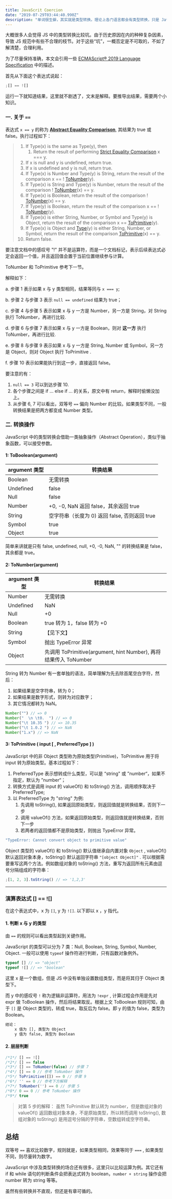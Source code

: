 ```yaml
---
title: JavaScrit Coercion
date: "2019-07-29T03:44:40.990Z"
description: "单词很生僻，其实就是类型转换。理论上各门语言都会有类型转换，只是 JavaScript 稍微有点玩过头，导致有些情况跟预期不太相符。"
---
```


大概很多人会觉得 JS 中的类型转换比较坑。由于历史原因在内的种种复杂因素，导致 JS 规范中有些不合理的枝节。对于这些“坑”，一概否定是不可取的，不如了解清楚，合理利用。

为了尽量保持准确，本文会引用一些 [ECMAScript® 2019 Language Specification](http://www.ecma-international.org/ecma-262/10.0/index.html) 中的描述。

首先从下面这个表达式说起：

```javascript
;[] == ![]
```

运行一下就知道结果，这里就不剧透了，文末是解释。要推导出结果，需要两个小知识。

### 一. 关于 `==`

表达式 `x == y` 的称为 **[Abstract Equality Comparison](http://www.ecma-international.org/ecma-262/10.0/index.html#sec-abstract-equality-comparison)**, 其结果为 true 或 false。执行过程如下：

> 1. If Type(x) is the same as Type(y), then
>    1. Return the result of performing [Strict Equality Comparison](http://www.ecma-international.org/ecma-262/10.0/index.html#sec-strict-equality-comparison) x === y.
> 2. If x is null and y is undefined, return true.
> 3. If x is undefined and y is null, return true.
> 4. If Type(x) is Number and Type(y) is String, return the result of the comparison x == ! [ToNumber](http://www.ecma-international.org/ecma-262/10.0/index.html#sec-tonumber)(y).
> 5. If Type(x) is String and Type(y) is Number, return the result of the comparison ! [ToNumber](http://www.ecma-international.org/ecma-262/10.0/index.html#sec-tonumber)(x) == y.
> 6. If Type(x) is Boolean, return the result of the comparison ! [ToNumber](http://www.ecma-international.org/ecma-262/10.0/index.html#sec-tonumber)(x) == y.
> 7. If Type(y) is Boolean, return the result of the comparison x == ! [ToNumber](http://www.ecma-international.org/ecma-262/10.0/index.html#sec-tonumber)(y).
> 8. If Type(x) is either String, Number, or Symbol and Type(y) is Object, return the result of the comparison x == [ToPrimitive](http://www.ecma-international.org/ecma-262/10.0/index.html#sec-toprimitive)(y).
> 9. If Type(x) is Object and [Type](http://www.ecma-international.org/ecma-262/10.0/index.html#sec-ecmascript-data-types-and-values)(y) is either String, Number, or Symbol, return the result of the comparison [ToPrimitive](http://www.ecma-international.org/ecma-262/10.0/index.html#sec-toprimitive)(x) == y.
> 10. Return false.

要注意文档中的感叹号 "!" 并不是运算符，而是一个文档标记，表示后续表达式必定会返回一个值，并且返回值会置于当前位置继续参与计算。

ToNumber 和 ToPrimitive 参考下一节。

解释如下：

a. 步骤 1 表示如果 x 与 y 类型相同，结果等同与 `x === y`;

b. 步骤 2 与步骤 3 表示 `null == undefined` 结果为 true；

c. 步骤 4 与步骤 5 表示如果 x 与 y 一方是 Number，另一方是 String，对 String 执行 ToNumber，再进行比较.

d. 步骤 6 与步骤 7 表示如果 x 与 y 一方是 Boolean，则对 **这一方** 执行 ToNumber，再进行比较.

e. 步骤 8 与步骤 9 表示如果 x 与 y 一方是 String, Number 或 Symbol，另一方是 Object，则对 Object 执行 ToPrimitive .

f. 步骤 10 表示如果能执行到这一步，直接返回 false。

要注意的有：

1. `null == 3` 可以到达步骤 10.
2. 各个步骤之间是 if ... else if ... 的关系，原文中有 return，解释时偷懒没加上。
3. 从步骤 6, 7 可以看出，双等号 `==` 偏向 Number 的比较。如果类型不同，一般转换结果是把两方都变成 Number 类型。

### 二. 转换操作

JavaScript 中的类型转换会借助一类抽象操作（Abstract Operation），类似于抽象函数，可以接受参数。

#### 1: ToBoolean(argument)

| argument 类型 | 转换结果                                      |
| ------------- | --------------------------------------------- |
| Boolean       | 无需转换                                      |
| Undefined     | false                                         |
| Null          | false                                         |
| Number        | +0, -0, NaN 返回 false，其余返回 true         |
| String        | 空字符串（长度为 0) 返回 false, 否则返回 true |
| Symbol        | true                                          |
| Object        | true                                          |

简单来讲就是只有 false, undefined, null, +0, -0, NaN, "" 的转换结果是 false，其余都是 true。

#### 2: ToNumber(argument)

| argument 类型 | 转换结果                                                         |
| ------------- | ---------------------------------------------------------------- |
| Number        | 无需转换                                                         |
| Undefined     | NaN                                                              |
| Null          | +0                                                               |
| Boolean       | true 转为 1，false 转为 +0                                       |
| String        | 【见下文】                                                       |
| Symbol        | 抛出 TypeError 异常                                              |
| Object        | 先调用 ToPrimitive(argument, hint Number), 再将结果传入 ToNumber |

String 转为 Number 有一套单独的语法，简单理解为先去除首尾空白字符，然后：

1. 如果结果是空字符串，转为 0；
2. 如果结果是数字形式，则转为对应数字；
3. 其它情况都转为 NaN。

```javascript
Number("") // => 0
Number("  \n \t0.  ") // => 0
Number("\t 10.35 ") // => 10.35
Number("\t 1.0.2 ") // => NaN
Number("1.x") // => NaN
```

#### 3: ToPrimitive ( input [ , PreferredType ] )

JavaScript 中的非 Object 类型称为原始类型(Primitive)，ToPrimitive 用于将 input 转为原始类型。基本过程如下：

1. PreferredType 表示想转成什么类型，可以是 “string" 或 ”number“，如果不指定，默认为 ”number“；
2. 转换方式是调用 input 的 valueOf() 和 toString() 方法，调用顺序取决于 PreferredType;
3. 以 PreferredType 为 "string" 为例:
   1. 先调用 toString(), 如果返回原始类型，则返回值就是转换结果，否则下一步
   2. 调用 valueOf() 方法，如果返回原始类型，则返回值就是转换结果，否则下一步
   3. 若两者的返回值都不是原始类型，则抛出 TypeError 异常。

```bash
"TypeError: Cannot convert object to primitive value"
```

Object 类型的 valueOf() 和 toString() 默认值继承自内置对象 `Object` , valueOf() 默认返回对象本身，toString() 默认返回字符串 `"[object Object]"` . 可以根据需要重写这两个方法。例如数组对象的 toString() 方法，重写为返回所有元素由逗号分隔组成的字符串：

```javascript
;[1, 2, 3].toString() // => '1,2,3'
```

---

### 演算表达式 [] == ![]

在这个表达式中，x 为 `[]`, y 为 `![]`. 以下即以 x ，y 指代。

#### 1. 判断 x 与 y 的类型

由 `==` 的规则可以看出类型起到关键作用。

JavaScript 的类型可以分为 7 类：Null, Boolean, String, Symbol, Number, Object. 一般可以使用 `typeof` 操作符进行判断，只有函数对象例外。

```javascript
typeof [] // => "object"
typeof ![] // => "boolean"
```

这里 x 是一个数组，但是 JS 中没有单独设置数组类型，而是将其归于 Object 类型下。

而 y 中的感叹号 `!` 称为逻辑非运算符，用法为 `!expr` , 计算过程会作用是先对 expr 做 ToBoolean 操作，然后将结果取反。根据上文 ToBoolean 规则可知，由于 `[]` 是 Object 类型的，转成 true，取反后为 false。即 y 的值为 false，类型为 Boolean。

```txt
结论：
    x 值为 [], 类型为 Object
    y 值为 false, 类型为 Boolean
```

#### 2. 层层判断

```javascript
/*1*/ [] == ![]
/*2*/ [] == false
/*3*/ [] == ToNumber(false) // 步骤 7
/*4*/ [] == 0 // 参考 ToNumber 操作
/*5*/ ToPrimitive([]) == 0 // 步骤 9
/*6*/ '' == 0 // 参考下方解释
/*7*/ ToNumber('') == 0 // 步骤 5
/*8*/ 0 == 0 // 参考 ToNumber 操作
/*9*/ true
```

> 对第 5 步的解释： 虽然 ToPrimitive 默认转为 number，但是数组对象的 valueOf() 返回数组对象本身，不是原始类型，所以转而调用 toString(), 数组对象的 toString() 是用逗号分隔的字符串，空数组转成空字符串。

## 总结

双等号 `==` 喜欢比较数字，规则就是，如果类型相同，效果等同于 `===` , 如果类型不同，则尽量转为数字。

JavaScript 中涉及类型转换的场合还有很多，这里只以比较运算为例。其它还有 if 和 while 语句的判断条件会把表达式转为 boolean，`number + string` 操作会把 number 转为 string 等等。

虽然有些转换并不直观，但还是有章可循的。
